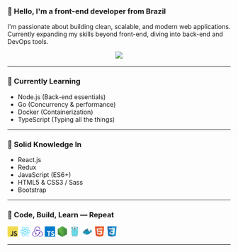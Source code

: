 ### 👋 Hello, I'm a front-end developer from Brazil

<p>I'm passionate about building clean, scalable, and modern web applications.  
Currently expanding my skills beyond front-end, diving into back-end and DevOps tools.</p> 

<div align="center">
  <img src="https://media.giphy.com/media/qgQUggAC3Pfv687qPC/giphy.gif" width="200" style="border-radius: 12;" />
</div>




---

### 🚀 Currently Learning

- Node.js (Back-end essentials)
- Go (Concurrency & performance)
- Docker (Containerization)
- TypeScript (Typing all the things)

---

### 🧠 Solid Knowledge In

- React.js
- Redux
- JavaScript (ES6+)
- HTML5 & CSS3 / Sass
- Bootstrap

---

### 📌 Code, Build, Learn — Repeat

<div align="left">
  <img src="https://raw.githubusercontent.com/devicons/devicon/master/icons/javascript/javascript-original.svg" width="24" height="24"/>
  <img src="https://raw.githubusercontent.com/devicons/devicon/master/icons/react/react-original.svg" width="24" height="24"/>
  <img src="https://raw.githubusercontent.com/devicons/devicon/master/icons/redux/redux-original.svg" width="24" height="24"/>
  <img src="https://raw.githubusercontent.com/devicons/devicon/master/icons/typescript/typescript-original.svg" width="24" height="24"/>
  <img src="https://raw.githubusercontent.com/devicons/devicon/master/icons/nodejs/nodejs-original.svg" width="24" height="24"/>
  <img src="https://raw.githubusercontent.com/devicons/devicon/master/icons/go/go-original.svg" width="24" height="24"/>
  <img src="https://raw.githubusercontent.com/devicons/devicon/master/icons/docker/docker-original.svg" width="24" height="24"/>
  <img src="https://raw.githubusercontent.com/devicons/devicon/master/icons/html5/html5-original.svg" width="24" height="24"/>
  <img src="https://raw.githubusercontent.com/devicons/devicon/master/icons/css3/css3-original.svg" width="24" height="24"/>
</div>

---

